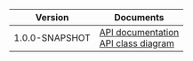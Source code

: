 | Version | Documents |
|:---:|---|
| 1.0.0-SNAPSHOT | [API documentation](1.0.0-SNAPSHOT)<br>[API class diagram](1.0.0-SNAPSHOT/api_class_diagram.svg) |
